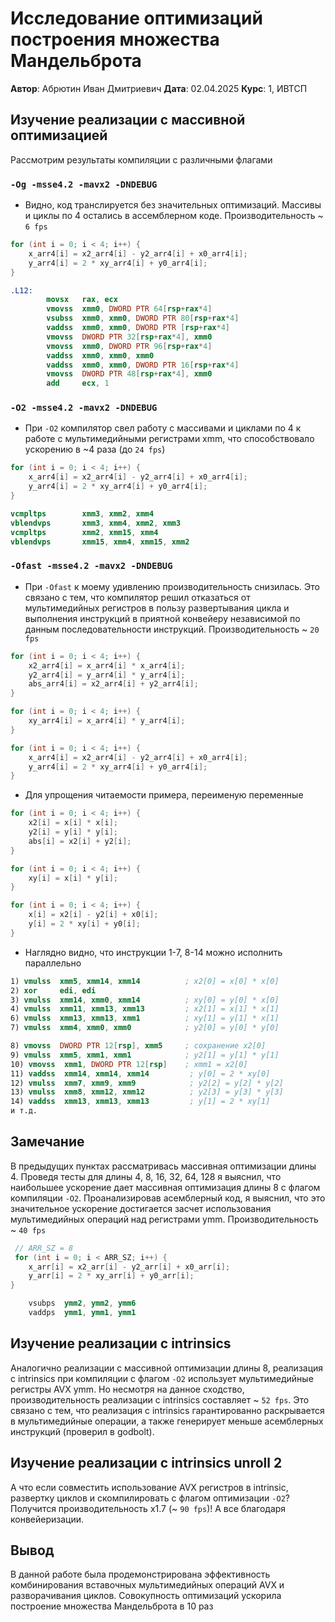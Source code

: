 # Исследование оптимизаций построения множества Мандельброта

**Автор**: Абрютин Иван Дмитриевич
**Дата**: 02.04.2025
**Курс**: 1, ИВТСП


## Изучение реализации с массивной оптимизацией

Рассмотрим результаты компиляции с различными флагами

### `-Og -msse4.2 -mavx2 -DNDEBUG`

- Видно, код транслируется без значительных оптимизаций. Массивы и циклы по 4 остались в ассемблерном коде. Производительность ~ `6 fps`
```c++
for (int i = 0; i < 4; i++) {
    x_arr4[i] = x2_arr4[i] - y2_arr4[i] + x0_arr4[i];
    y_arr4[i] = 2 * xy_arr4[i] + y0_arr4[i];
}
```

```nasm
.L12:
        movsx   rax, ecx
        vmovss  xmm0, DWORD PTR 64[rsp+rax*4]
        vsubss  xmm0, xmm0, DWORD PTR 80[rsp+rax*4]
        vaddss  xmm0, xmm0, DWORD PTR [rsp+rax*4]
        vmovss  DWORD PTR 32[rsp+rax*4], xmm0
        vmovss  xmm0, DWORD PTR 96[rsp+rax*4]
        vaddss  xmm0, xmm0, xmm0
        vaddss  xmm0, xmm0, DWORD PTR 16[rsp+rax*4]
        vmovss  DWORD PTR 48[rsp+rax*4], xmm0
        add     ecx, 1
```

### `-O2 -msse4.2 -mavx2 -DNDEBUG`
- При `-O2` компилятор свел работу с массивами и циклами по 4 к работе с мультимедийными регистрами xmm, что способствовало ускорению в ~4 раза (до `24 fps`)
```c++
for (int i = 0; i < 4; i++) {
    x_arr4[i] = x2_arr4[i] - y2_arr4[i] + x0_arr4[i];
    y_arr4[i] = 2 * xy_arr4[i] + y0_arr4[i];
}
```
```nasm
vcmpltps        xmm3, xmm2, xmm4
vblendvps       xmm3, xmm4, xmm2, xmm3
vcmpltps        xmm2, xmm15, xmm4
vblendvps       xmm15, xmm4, xmm15, xmm2
```

### `-Ofast -msse4.2 -mavx2 -DNDEBUG`
- При `-Ofast` к моему удивлению производительность снизилась. Это связано с тем, что компилятор решил отказаться от мультимедийных регистров в пользу развертывания цикла и выполнения инструкций в приятной конвейеру независимой по данным последовательности инструкций. Производительность ~ `20 fps`


```c++
for (int i = 0; i < 4; i++) {
    x2_arr4[i] = x_arr4[i] * x_arr4[i];
    y2_arr4[i] = y_arr4[i] * y_arr4[i];
    abs_arr4[i] = x2_arr4[i] + y2_arr4[i];
}

for (int i = 0; i < 4; i++) {
    xy_arr4[i] = x_arr4[i] * y_arr4[i];
}

for (int i = 0; i < 4; i++) {
    x_arr4[i] = x2_arr4[i] - y2_arr4[i] + x0_arr4[i];
    y_arr4[i] = 2 * xy_arr4[i] + y0_arr4[i];
}
```
- Для упрощения читаемости примера, переименую переменные

```c++
for (int i = 0; i < 4; i++) {
    x2[i] = x[i] * x[i];
    y2[i] = y[i] * y[i];
    abs[i] = x2[i] + y2[i];
}

for (int i = 0; i < 4; i++) {
    xy[i] = x[i] * y[i];
}

for (int i = 0; i < 4; i++) {
    x[i] = x2[i] - y2[i] + x0[i];
    y[i] = 2 * xy[i] + y0[i];
}
```
- Наглядно видно, что инструкции 1-7, 8-14 можно исполнить параллельно
```nasm
1) vmulss  xmm5, xmm14, xmm14          ; x2[0] = x[0] * x[0]
2) xor     edi, edi
3) vmulss  xmm14, xmm0, xmm14          ; xy[0] = y[0] * x[0]
4) vmulss  xmm11, xmm13, xmm13         ; x2[1] = x[1] * x[1]
6) vmulss  xmm13, xmm13, xmm1          ; xy[1] = y[1] * x[1]
7) vmulss  xmm4, xmm0, xmm0            ; y2[0] = y[0] * y[0]

8) vmovss  DWORD PTR 12[rsp], xmm5     ; сохранение x2[0]
9) vmulss  xmm5, xmm1, xmm1            ; y2[1] = y[1] * y[1]
10) vmovss  xmm1, DWORD PTR 12[rsp]    ; xmm1 = x2[0]
11) vaddss  xmm14, xmm14, xmm14         ; y[0] = 2 * xy[0]
12) vmulss  xmm7, xmm9, xmm9            ; y2[2] = y[2] * y[2]
13) vmulss  xmm8, xmm12, xmm12          ; y2[3] = y[3] * y[3]
14) vaddss  xmm13, xmm13, xmm13         ; y[1] = 2 * xy[1]
и т.д.
```

## Замечание
В предыдущих пунктах рассматривась массивная оптимизации длины 4. Проведя тесты для длины 4, 8, 16, 32, 64, 128 я выяснил, что наибольшее ускорение дает массивная оптимизация длины 8 с флагом компиляции `-O2`. Проанализировав асемблерный код, я выяснил, что это значительное ускорение достигается засчет использования мультимедийных операций над регистрами ymm. Производительность ~ `40 fps`


```c++
 // ARR_SZ = 8
 for (int i = 0; i < ARR_SZ; i++) {
    x_arr[i] = x2_arr[i] - y2_arr[i] + x0_arr[i];
    y_arr[i] = 2 * xy_arr[i] + y0_arr[i];
}
```

```asm
    vsubps  ymm2, ymm2, ymm6
    vaddps  ymm1, ymm1, ymm1
```




## Изучение реализации с intrinsics
Аналогично реализации с массивной оптимизации длины 8, реализация с intrinsics при компиляции с флагом `-O2` использует мультимедийные регистры AVX ymm. Но несмотря на данное сходство, производительность реализации с intrinsics составляет ~ `52 fps`. Это связано с тем, что реализация с intrinsics гарантированно раскрывается в мультимедийные операции, а также генерирует меньше асемблерных инструкций (проверил в godbolt).

## Изучение реализации с intrinsics unroll 2
А что если совместить использование AVX регистров в intrinsic, развертку циклов и скомпилировать с флагом оптимизации `-O2`? Получится производительность x1.7 (~ `90 fps`)! А все благодаря конвейеризации.

## Вывод
В данной работе была продемонстрирована эффективность комбинирования вставочных мультимедийных операций AVX и разворачивания циклов.
Совокупность оптимизаций ускорила построение множества Мандельброта в 10 раз